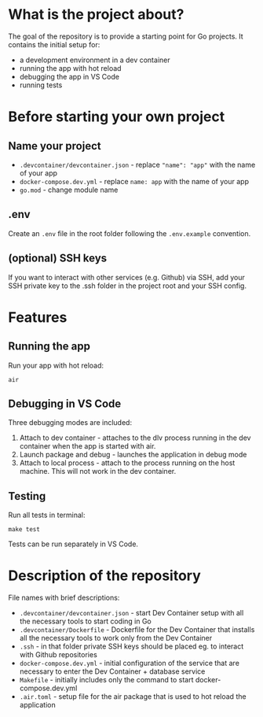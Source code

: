 # What is the project about?

The goal of the repository is to provide a starting point for Go projects. It contains the initial setup for:
- a development environment in a dev container
- running the app with hot reload
- debugging the app in VS Code
- running tests

# Before starting your own project

## Name your project
- `.devcontainer/devcontainer.json` - replace `"name": "app"` with the name of your app
- `docker-compose.dev.yml` - replace `name: app` with the name of your app
- `go.mod` - change module name

## .env
Create an `.env` file in the root folder following the `.env.example` convention.

## (optional) SSH keys 
If you want to interact with other services (e.g. Github) via SSH, add your SSH private key to the .ssh folder in the project root and your SSH config.

# Features

## Running the app
Run your app with hot reload:
```
air
```

## Debugging in VS Code
Three debugging modes are included:

1. Attach to dev container - attaches to the dlv process running in the dev container when the app is started with air.
2. Launch package and debug - launches the application in debug mode
3. Attach to local process - attach to the process running on the host machine. This will not work in the dev container.

## Testing
Run all tests in terminal:
```
make test
```

Tests can be run separately in VS Code.


# Description of the repository
File names with brief descriptions:
- `.devcontainer/devcontainer.json` - start Dev Container setup with all the necessary tools to start coding in Go
- `.devcontainer/Dockerfile` - Dockerfile for the Dev Container that installs all the necessary tools to work only from the Dev Container
- `.ssh` - in that folder private SSH keys should be placed eg. to interact with Github repositories
- `docker-compose.dev.yml` - initial configuration of the service that are necessary to enter the Dev Container + database service
- `Makefile` - initially includes only the command to start docker-compose.dev.yml
- `.air.toml` - setup file for the air package that is used to hot reload the application